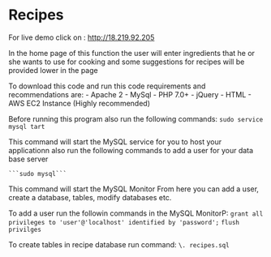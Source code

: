 # Recipes

For live demo click on : http://18.219.92.205

In the home page of this function the user will enter ingredients that he or she wants to use for cooking
and some suggestions for recipes will be provided lower in the page

To download this code and run this code requirements and recommendations are:
	- Apache 2
	- MySql
	- PHP 7.0+
	- jQuery
	- HTML
	- AWS EC2 Instance (Highly recommended)

Before running this program also run the following commands:
	```sudo service mysql tart```

This command will start the MySQL service for you to host your applicationn
also run the following commands to add a user for your data base server

	```sudo mysql```

This command will start the MySQL Monitor
From here you can add a user, create a database, tables, modify databases etc.

To add a user run the followin commands in the MySQL MonitorP:
	```grant all privileges to 'user'@'localhost' identified by 'password';```
	```flush privilges```

To create tables in recipe database run command:
	```\. recipes.sql```

